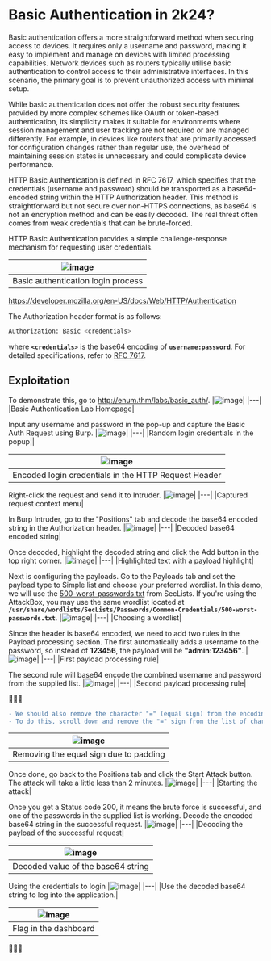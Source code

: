 # Basic Authentication in 2k24?
Basic authentication offers a more straightforward method when securing access to devices. It requires only a username and password, making it easy to implement and manage on devices with limited processing capabilities. Network devices such as routers typically utilise basic authentication to control access to their administrative interfaces. In this scenario, the primary goal is to prevent unauthorized access with minimal setup.

While basic authentication does not offer the robust security features provided by more complex schemes like OAuth or token-based authentication, its simplicity makes it suitable for environments where session management and user tracking are not required or are managed differently. For example, in devices like routers that are primarily accessed for configuration changes rather than regular use, the overhead of maintaining session states is unnecessary and could complicate device performance.

HTTP Basic Authentication is defined in RFC 7617, which specifies that the credentials (username and password) should be transported as a base64-encoded string within the HTTP Authorization header. This method is straightforward but not secure over non-HTTPS connections, as base64 is not an encryption method and can be easily decoded. The real threat often comes from weak credentials that can be brute-forced.

HTTP Basic Authentication provides a simple challenge-response mechanism for requesting user credentials.

|![image](https://github.com/user-attachments/assets/f36cefbd-2e27-4909-b55d-84aab12226f1)|
|---|
|Basic authentication login process|

https://developer.mozilla.org/en-US/docs/Web/HTTP/Authentication

The Authorization header format is as follows:
```bash
Authorization: Basic <credentials>
```
where **`<credentials>`** is the base64 encoding of **`username:password`**. For detailed specifications, refer to [RFC 7617](https://tools.ietf.org/html/rfc7617).

## Exploitation
To demonstrate this, go to http://enum.thm/labs/basic_auth/.
|![image](https://github.com/user-attachments/assets/4dc0e0cc-a72b-4876-892a-329fe40641cb)|
|---|
|Basic Authentication Lab Homepage|

Input any username and password in the pop-up and capture the Basic Auth Request using Burp.
|![image](https://github.com/user-attachments/assets/7879b40c-c179-4a59-8070-7c9084ec49ab)|
|---|
|Random login credentials in the popup||

|![image](https://github.com/user-attachments/assets/6a8294e2-bea8-44cb-b566-16237913373d)|
|---|
|Encoded login credentials in the HTTP Request Header|

Right-click the request and send it to Intruder.
|![image](https://github.com/user-attachments/assets/31d22cb2-15f3-435b-873b-d6b15dc5ba50)|
|---|
|Captured request context menu|

In Burp Intruder, go to the "Positions" tab and decode the base64 encoded string in the Authorization header.
|![image](https://github.com/user-attachments/assets/0a2fe320-886d-4b5d-8b87-3e5a8599e535)|
|---|
|Decoded base64 encoded string|

Once decoded, highlight the decoded string and click the Add button in the top right corner.
|![image](https://github.com/user-attachments/assets/2282db87-d377-4759-83cb-ccb0e3bf5081)|
|---|
|Highlighted text with a payload highlight|

Next is configuring the payloads. Go to the Payloads tab and set the payload type to Simple list and choose your preferred wordlist. In this demo, we will use the [500-worst-passwords.txt](https://github.com/danielmiessler/SecLists/blob/master/Passwords/Common-Credentials/500-worst-passwords.txt) from SecLists. If you're using the AttackBox, you may use the same wordlist located at **`/usr/share/wordlists/SecLists/Passwords/Common-Credentials/500-worst-passwords.txt`**.
|![image](https://github.com/user-attachments/assets/5f5fba83-00f1-4823-90db-02fd40f4c857)|
|---|
|Choosing a wordlist|

Since the header is base64 encoded, we need to add two rules in the Payload processing section. The first automatically adds a username to the password, so instead of **123456**, the payload will be **"admin:123456"**.
|![image](https://github.com/user-attachments/assets/24af0701-b13b-4647-ae56-266a26ebe4bc)|
|---|
|First payload processing rule|

The second rule will base64 encode the combined username and password from the supplied list.
|![image](https://github.com/user-attachments/assets/8ed3b51e-7fc8-47b9-81a6-0692d0546da9)|
|---|
|Second payload processing rule|

🚨🚨🚨 
```diff
- We should also remove the character "=" (equal sign) from the encoding because base64 uses "=" for padding.
- To do this, scroll down and remove the "=" sign from the list of characters in the Payload encoding section.
```
|![image](https://github.com/user-attachments/assets/cdef0fba-e3a7-483f-b89e-73bade5d8b66)|
|---|
|Removing the equal sign due to padding|

Once done, go back to the Positions tab and click the Start Attack button. The attack will take a little less than 2 minutes.
|![image](https://github.com/user-attachments/assets/8c085883-0ce6-4543-94ce-11f130158af8)|
|---|
|Starting the attack|

Once you get a Status code 200, it means the brute force is successful, and one of the passwords in the supplied list is working. Decode the encoded base64 string in the successful request.
|![image](https://github.com/user-attachments/assets/39a44e6f-85cf-4f6c-9902-039b7c6ef90d)|
|---|
|Decoding the payload of the successful request|

|![image](https://github.com/user-attachments/assets/15360ba2-5ac5-4222-9687-d933e2640ae6)|
|---|
|Decoded value of the base64 string|

Using the credentials to login
|![image](https://github.com/user-attachments/assets/62e26f61-621a-4a1d-b919-caf887f74970)|
|---|
|Use the decoded base64 string to log into the application.|


|![image](https://github.com/user-attachments/assets/3dbabfe1-9868-41c0-8f30-fb78d5a6fcf1)|
|---|
|Flag in the dashboard|

🏁🏁🏁
